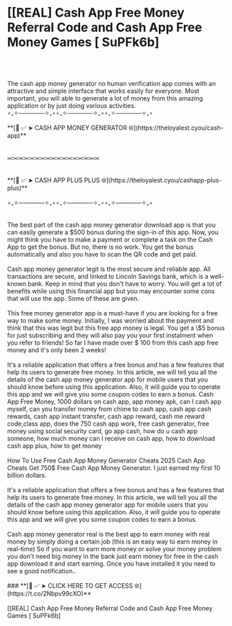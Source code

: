 # [[REAL] Cash App Free Money Referral Code and Cash App Free Money Games [ SuPFk6b]
<br>
<br>
<br>The cash app money generator no human verification app comes with an attractive and simple interface that works easily for everyone. Most important, you will able to generate a lot of money from this amazing application or by just doing various activities.
<br>
∘₊✧──────✧₊∘∘₊✧──────✧₊∘∘₊✧──────✧₊∘
<br>
<br>**[📌 ✅ ➤ CASH APP MONEY GENERATOR 🌐](https://theloyalest.cyou/cash-app)**
<br>
<br>
<br>⫘⫘⫘⫘⫘⫘⫘⫘⫘⫘⫘⫘⫘⫘⫘⫘⫘
<br>
<br>
<br>**[📌 ✅ ➤ CASH APP PLUS PLUS 🌐](https://theloyalest.cyou/cashapp-plus-plus)**
<br>
<br>∘₊✧──────✧₊∘∘₊✧──────✧₊∘∘₊✧──────✧₊∘
<br>
<br>
<br>The best part of the cash app money generator download app is that you can easily generate a $500 bonus during the sign-in of this app. Now, you might think you have to make a payment or complete a task on the Cash App to get the bonus. But no, there is no work. You get the bonus automatically and also you have to scan the QR code and get paid.
<br>
<br>Cash app money generator legit is the most secure and reliable app. All transactions are secure, and linked to Lincoln Savings bank, which is a well-known bank. Keep in mind that you don't have to worry. You will get a lot of benefits while using this financial app but you may encounter some cons that will use the app. Some of these are given.
<br>
<br>This free money generator app is a must-have if you are looking for a free way to make some money. Initially, I was worried about the payment and think that this was legit but this free app money is legal. You get a \$5 bonus for just subscribing and they will also pay you your first instalment when you refer to friends! So far I have made over $ 100 from this cash app free money and it's only been 2 weeks!
<br>
<br>It's a reliable application that offers a free bonus and has a few features that help its users to generate free money. In this article, we will tell you all the details of the cash app money generator app for mobile users that you should know before using this application. Also, it will guide you to operate this app and we will give you some coupon codes to earn a bonus. Cash App Free Money, 1000 dollars on cash app, app money apk, can I cash app myself, can you transfer money from chime to cash app, cash app cash rewards, cash app instant transfer, cash app reward, cash me reward code,class app, does the 750 cash app work, free cash generator, free money using social security card, go app cash, how do u cash app someone, how much money can I receive on cash app, how to download cash app plus, how to get money
<br>
<br>How To Use Free Cash App Money Generator Cheats 2025 Cash App Cheats Get 750$ Free Cash App Money Generator. I just earned my first 10 billion dollars.
<br>
<br>It's a reliable application that offers a free bonus and has a few features that help its users to generate free money. In this article, we will tell you all the details of the cash app money generator app for mobile users that you should know before using this application. Also, it will guide you to operate this app and we will give you some coupon codes to earn a bonus.
<br>
<br>Cash app money generator real is the best app to earn money with real money by simply doing a certain job (this is an easy way to earn money in real-time) So if you want to earn more money or solve your money problem you don't need big money in the bank just earn money for free in the cash app download it and start earning. Once you have installed it you need to see a good notification..
<br>
<br>### **[📌 ✅  ➤ CLICK HERE TO GET ACCESS 🌐](https://t.co/2Nbpv99cXO)**
<br>
<br>[[REAL] Cash App Free Money Referral Code and Cash App Free Money Games [ SuPFk6b]
<br>
